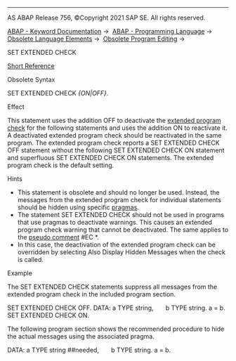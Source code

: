  

* * *

AS ABAP Release 756, ©Copyright 2021 SAP SE. All rights reserved.

[ABAP - Keyword Documentation](javascript:call_link\('abenabap.htm'\)) →  [ABAP - Programming Language](javascript:call_link\('abenabap_reference.htm'\)) →  [Obsolete Language Elements](javascript:call_link\('abenabap_obsolete.htm'\)) →  [Obsolete Program Editing](javascript:call_link\('abenprogram_editing_obsolete.htm'\)) → 

SET EXTENDED CHECK

[Short Reference](javascript:call_link\('abapset_extended_check_shortref.htm'\))

Obsolete Syntax

SET EXTENDED CHECK *{*ON*|*OFF*}*.

Effect

This statement uses the addition OFF to deactivate the [extended program check](javascript:call_link\('abenextended_program_check_glosry.htm'\) "Glossary Entry") for the following statements and uses the addition ON to reactivate it. A deactivated extended program check should be reactivated in the same program. The extended program check reports a SET EXTENDED CHECK OFF statement without the following SET EXTENDED CHECK ON statement and superfluous SET EXTENDED CHECK ON statements. The extended program check is the default setting.

Hints

-   This statement is obsolete and should no longer be used. Instead, the messages from the extended program check for individual statements should be hidden using specific [pragmas](javascript:call_link\('abenpragma_glosry.htm'\) "Glossary Entry").
-   The statement SET EXTENDED CHECK should not be used in programs that use pragmas to deactivate warnings. This causes an extended program check warning that cannot be deactivated. The same applies to the [pseudo comment](javascript:call_link\('abenpseudo_comment_slin.htm'\)) #EC \*.
-   In this case, the deactivation of the extended program check can be overridden by selecting Also Display Hidden Messages when the check is called.

Example

The SET EXTENDED CHECK statements suppress all messages from the extended program check in the included program section.

SET EXTENDED CHECK OFF.
DATA: a TYPE string,
      b TYPE string.
a = b.
SET EXTENDED CHECK ON.

The following program section shows the recommended procedure to hide the actual messages using the associated pragma.

DATA: a TYPE string ##needed,
      b TYPE string.
a = b.